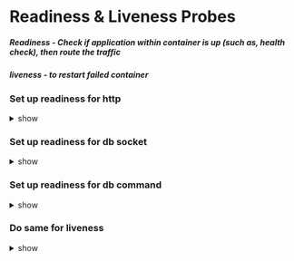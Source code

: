 # Readiness & Liveness Probes
##### Readiness - Check if application within container is up (such as, health check), then route the traffic
##### liveness - to restart failed container

### Set up readiness for http
<details><summary>show</summary>

```bash
spec:
  containers:
    - name: nginx-container
      image: nginx
      readinessProbe:
        httpGet:
          path: /authn/health
          port: 3000
        initialDelaySeconds: 10
        periodSeconds: 10
        timeoutSeconds: 5
        failureThreshold: 8
```
</details>

### Set up readiness for db socket
<details><summary>show</summary>

```bash
spec:
  containers:
    - name: nginx-container
      image: nginx
      readinessProbe:
        tcpSocket:
          port: 3306
        initialDelaySeconds: 10
        periodSeconds: 10
        timeoutSeconds: 5
        failureThreshold: 8
```
</details>

### Set up readiness for db command
<details><summary>show</summary>

```bash
spec:
  containers:
    - name: nginx-container
      image: nginx
      readinessProbe:
        exec:
          command:
            - cat
            - /app/is_healthy
        initialDelaySeconds: 10
        periodSeconds: 10
        timeoutSeconds: 5
        failureThreshold: 8
```
</details>

### Do same for liveness 
<details><summary>show</summary>

```bash
Just change readiness to liveness
```
</details>

